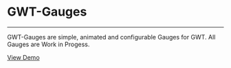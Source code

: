 # GWT-Gauges
***


GWT-Gauges are simple, animated and configurable Gauges for GWT. All Gauges are Work in Progess.

[View Demo](http://straider.eu:8080/gauges/demo.html)